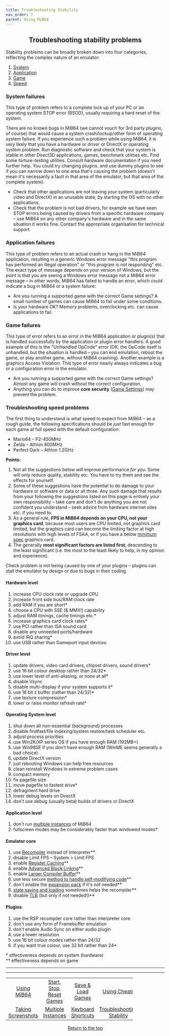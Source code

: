 ```yaml
---
title: Troubleshooting Stability
nav_order: 7
parent: Using MiB64
---
```


## <center>Troubleshooting stability problems</center>

Stability problems can be broadly broken down into four categories, reflecting the complex nature of an emulator:

1. [System](#o1)  
2. [Application](#o2)  
3. [Game](#o3)  
4. [Speed](#o4)

### <a name="o1"></a>System failures

This type of problem refers to a complete lock up of your PC or an operating system STOP error (BSOD), usually requiring a hard reset of the system.

There are no known bugs in MiB64 (we cannot vouch for 3rd party plugins, of course) that would cause a system crash/lockup/other form of operating system failure. If you experience such a problem while using MiB64, it is very likely that you have a hardware or driver or DirectX or operating system problem. Run diagnostic software and check that your system is stable in other Direct3D applications, games, benchmark utilities etc. Find some torture-testing utilities. Consult hardware documentation if you need further help. You could try changing plugins, and use dummy plugins to see if you can narrow down to one area that's causing the problem (doesn't mean it's necessarily a fault in that area of the emulator, but that area of the complete system).

- Check that other applications are not leaving your system (particularly video and DirectX) in an unusable state, by starting the OS with no other applications.
- Check that the problem is not bad drivers, for example we have seen STOP errors being caused by drivers from a specific hardware company – use MiB64 on any other company's hardware and in the same situation it works fine. Contact the appropriate organisation for technical support.

### <a name="o2"></a>Application failures

This type of problem refers to an actual crash or hang in the MiB64 application, resulting in a generic Windows error message "this program has performed an illegal operation" or "this program is not responding" etc. The exact type of message depends on your version of Windows, but the point is that you are seeing a Windows error message not a MiB64 error message – in other words, MiB64 has failed to handle an error, which could indicate a bug in MiB64 or a system failure:

- Are you running a supported game with the correct Game settings? A small number of games can cause MiB64 to fail under some conditions.
- Is your hardware OK? Memory problems, overclocking etc. can cause applications to fail.

### <a name="o3"></a>Game failures

This type of error refers to an error in the MiB64 application or plugin(s) that is handled successfully by the application or plugin error handlers. A good example of this is the "UnHandled OpCode" error (OK, the OpCode itself is unhandled, but the situation is handled – you can end emulation, reboot the game, or play another game, without MiB64 crashing). Another example is a graphics Access Violation. This type of error nearly always indicates a bug or a configuration error in the emulator.

- Are you running a supported game with the correct Game settings? Almost any game will crash without the correct configuration.
- Anything you can do to improve **core security** ([Game Settings](app_rom_settings.html)) may prevent the problem.

### <a name="o4"></a>Troubleshooting speed problems

The first thing to understand is what speed to expect from MiB64 – as a rough guide, the following specifications should be *just* fast enough for each game at full speed with the default configuration:

- Mario64 – P2-450MHz  
- Zelda – Athlon 800MHz  
- Perfect Dark – Athlon 1.2GHz

**Points:**

1. Not all the suggestions below will improve performance *for you*. Some will only reduce quality, stability etc. You have to try them and see the effects for yourself.
2. Some of these suggestions have the potential to do damage to your hardware or software or data or all three. Any such damage that results from your following the suggestions listed on this page is entirely your own responsibility – take care and don't do anything you are not confident you understand – seek advice from hardware internet sites etc. if you need to.
3. As a general rule, **FPS in MiB64 depends on your CPU, not your graphics card**, because most users are CPU limited, not graphics card limited, but the graphics card can become the limiting factor at high resolutions with high levels of FSAA, or if you have a below [minimum spec](min_spec.html) graphics card.
4. The generally **most significant factors are listed first**, descending to the least significant (i.e. the most to the least likely to help, in my opinion and experience).

Check problem is not being caused by one of your plugins – plugins can stall the emulator by design or due to bugs in their coding.

#### Hardware level

1. increase CPU clock rate or upgrade CPU  
2. increase front side bus/RAM clock rate  
3. add RAM if you are short*  
4. choose a CPU with SSE (& MMX!) capability  
5. adjust RAM timings, cache timings etc.*  
6. increase graphics card clock rates*  
7. use PCI rather than ISA sound card  
8. disable any unneeded ports/hardware  
9. avoid IRQ sharing*  
10. use USB rather than Gameport input devices

#### Driver level

1. update drivers, video card drivers, chipset drivers, sound drivers*  
2. use 16 bit colour desktop rather than 24/32*  
3. use lower level of anti-aliasing, or none at all*  
4. disable Vsync  
5. disable multi-display if your system supports it*  
6. use 16 bit z buffer (rather than 24/32)*  
7. use texture compression*  
8. lower or raise monitor refresh rate*

#### Operating System level

1. shut down all non-essential (background) processes  
2. disable findfast/file indexing/system restore/task scheduler etc.  
3. adjust process priorities  
4. use Win2K/XP series OS if you have enough RAM (192MB+)  
5. use Win98SE if you don't have enough RAM (WinME seems generally a bad choice)  
6. update DirectX version  
7. just rebooting Windows can help free resources  
8. clean reinstall Windows in extreme problem cases  
9. compact memory  
10. fix pagefile size  
11. move pagefile to fastest drive*  
12. defragment hard drive  
13. lower debug levels on DirectX  
14. don't use debug (usually beta) builds of drivers or DirectX

#### Application level

1. don't run [multiple instances](multiple_instances.html) of MiB64  
2. fullscreen modes may be considerably faster than windowed modes*

#### Emulator core

1. use [Recompiler](app_rom_settings.html#o1) instead of Interpreter**  
2. disable Limit FPS – System > Limit FPS  
3. enable [Register Caching](app_rom_settings.html#r5)**  
4. enable [Advanced Block Linking](app_rom_settings.html#r2)**  
5. enable [Larger Compiler Buffer](app_rom_settings.html#r3)**  
6. use less secure [method to handle self-modifying code](pp_rom_settings.html#r1)**  
7. don't enable the [expansion pack](app_rom_settings.html#o2) if it's not needed**  
8. [state saving and loading](save_load_games.html) sometimes helps the recompiler**  
9. disable [TLB](app_rom_settings.html#o7) (but only if not needed!)**

#### Plugins

1. use the RSP recompiler core rather than interpreter core  
2. don't use any form of Framebuffer emulation  
3. don't enable Audio Sync on either audio plugin  
4. use a lower resolution  
5. use 16 bit colour modes rather than 24/32  
6. if you want true colour, use 32 bit rather than 24*

\* effectiveness depends on system (hardware)  
\*\* effectiveness depends on game

---

---

<!-- Footer Navigation Block -->

<table align="center" style="width: 80%">
  <tr>
    <td style="text-align: center"><a href="using-mib64">Using MiB64</a></td>
    <td style="text-align: center"><a href="start-stop-reset-games">Start, Stop, Reset Games</a></td>
    <td style="text-align: center"><a href="save-load-games">Save & Load Games</a></td>
    <td style="text-align: center"><a href="/manual/manual/manual/cheats">Using Cheats</a></td>
  </tr>
  <tr>
    <td style="text-align: center"><a href="taking-screenshots">Taking Screenshots</a></td>
    <td style="text-align: center"><a href="multiple-instances">Multiple Instances</a></td>
    <td style="text-align: center"><a href="keyboard-shortcuts">Keyboard Shortcuts</a></td>
    <td style="text-align: center"><a href="using-mib64-troubleshooting-stability">Troubleshooting Stability</a></td>
  </tr>
</table>

<p style="text-align:center"><a href="#">Return to the top</a></p>

<!-- ClauseEcho: Troubleshooting Stability Protocol Activated -->
